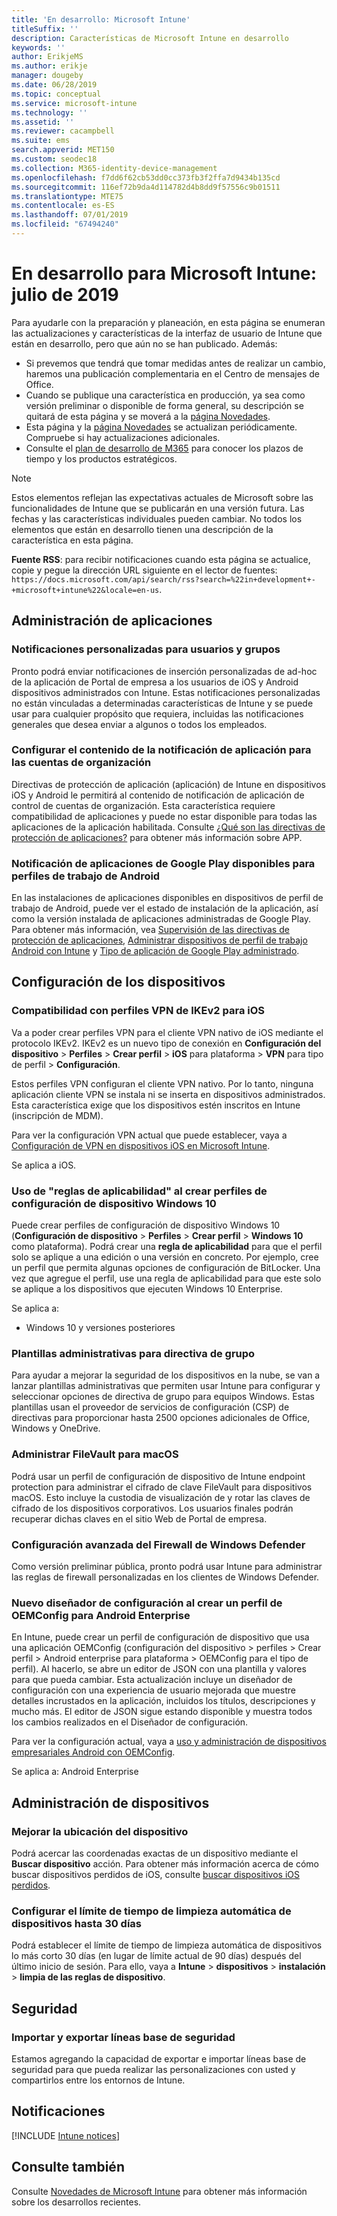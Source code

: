 ```yaml
---
title: 'En desarrollo: Microsoft Intune'
titleSuffix: ''
description: Características de Microsoft Intune en desarrollo
keywords: ''
author: ErikjeMS
ms.author: erikje
manager: dougeby
ms.date: 06/28/2019
ms.topic: conceptual
ms.service: microsoft-intune
ms.technology: ''
ms.assetid: ''
ms.reviewer: cacampbell
ms.suite: ems
search.appverid: MET150
ms.custom: seodec18
ms.collection: M365-identity-device-management
ms.openlocfilehash: f7dd6f62cb53dd0cc373fb3f2ffa7d9434b135cd
ms.sourcegitcommit: 116ef72b9da4d114782d4b8dd9f57556c9b01511
ms.translationtype: MTE75
ms.contentlocale: es-ES
ms.lasthandoff: 07/01/2019
ms.locfileid: "67494240"
---
```

# <a name="in-development-for-microsoft-intune---july-2019"></a>En desarrollo para Microsoft Intune: julio de 2019

Para ayudarle con la preparación y planeación, en esta página se enumeran las actualizaciones y características de la interfaz de usuario de Intune que están en desarrollo, pero que aún no se han publicado. Además:

- Si prevemos que tendrá que tomar medidas antes de realizar un cambio, haremos una publicación complementaria en el Centro de mensajes de Office.
- Cuando se publique una característica en producción, ya sea como versión preliminar o disponible de forma general, su descripción se quitará de esta página y se moverá a la [página Novedades](whats-new.md).
- Esta página y la [página Novedades](whats-new.md) se actualizan periódicamente. Compruebe si hay actualizaciones adicionales.
- Consulte el [plan de desarrollo de M365](https://www.microsoft.com/microsoft-365/roadmap?rtc=2&filters=EMS) para conocer los plazos de tiempo y los productos estratégicos.

> [!Note]
> Estos elementos reflejan las expectativas actuales de Microsoft sobre las funcionalidades de Intune que se publicarán en una versión futura. Las fechas y las características individuales pueden cambiar. No todos los elementos que están en desarrollo tienen una descripción de la característica en esta página.

**Fuente RSS**: para recibir notificaciones cuando esta página se actualice, copie y pegue la dirección URL siguiente en el lector de fuentes: `https://docs.microsoft.com/api/search/rss?search=%22in+development+-+microsoft+intune%22&locale=en-us`.

<!--
## What's coming to Intune in the Azure portal 
## What's coming to Intune apps
## Notices
-->

<!-- Common categories:  
#### App management
#### Device configuration
#### Device enrollment
#### Device management
#### Intune apps
#### Monitor and troubleshoot
#### Role-based access control
#### Security

-->
 
<!-- ***********************************************-->
## <a name="app-management"></a>Administración de aplicaciones


### <a name="customized-notifications-for-users-and-groups-------16766574-----"></a>Notificaciones personalizadas para usuarios y grupos    <!-- 16766574   -->
Pronto podrá enviar notificaciones de inserción personalizadas de ad-hoc de la aplicación de Portal de empresa a los usuarios de iOS y Android dispositivos administrados con Intune. Estas notificaciones personalizadas no están vinculadas a determinadas características de Intune y se puede usar para cualquier propósito que requiera, incluidas las notificaciones generales que desea enviar a algunos o todos los empleados.  

### <a name="configure-app-notification-content-for-organization-accounts----2576686---"></a>Configurar el contenido de la notificación de aplicación para las cuentas de organización <!-- 2576686 -->
Directivas de protección de aplicación (aplicación) de Intune en dispositivos iOS y Android le permitirá al contenido de notificación de aplicación de control de cuentas de organización. Esta característica requiere compatibilidad de aplicaciones y puede no estar disponible para todas las aplicaciones de la aplicación habilitada. Consulte [¿Qué son las directivas de protección de aplicaciones?](app-protection-policy.md) para obtener más información sobre APP.

### <a name="available-google-play-app-reporting-for-android-work-profiles----3041956----"></a>Notificación de aplicaciones de Google Play disponibles para perfiles de trabajo de Android <!-- 3041956  -->
En las instalaciones de aplicaciones disponibles en dispositivos de perfil de trabajo de Android, puede ver el estado de instalación de la aplicación, así como la versión instalada de aplicaciones administradas de Google Play. Para obtener más información, vea [Supervisión de las directivas de protección de aplicaciones](app-protection-policies-monitor.md), [Administrar dispositivos de perfil de trabajo Android con Intune](android-enterprise-overview.md) y [Tipo de aplicación de Google Play administrado](apps-add-android-for-work.md#managed-google-play-app-type).

<!-- ***********************************************-->
## <a name="device-configuration"></a>Configuración de los dispositivos


### <a name="support-for-ikev2-vpn-profiles-for-ios----1943438---"></a>Compatibilidad con perfiles VPN de IKEv2 para iOS <!-- 1943438 -->
Va a poder crear perfiles VPN para el cliente VPN nativo de iOS mediante el protocolo IKEv2. IKEv2 es un nuevo tipo de conexión en **Configuración del dispositivo** > **Perfiles** > **Crear perfil** > **iOS** para plataforma > **VPN** para tipo de perfil > **Configuración**.

Estos perfiles VPN configuran el cliente VPN nativo. Por lo tanto, ninguna aplicación cliente VPN se instala ni se inserta en dispositivos administrados. Esta característica exige que los dispositivos estén inscritos en Intune (inscripción de MDM).

Para ver la configuración VPN actual que puede establecer, vaya a [Configuración de VPN en dispositivos iOS en Microsoft Intune](vpn-settings-ios.md).

Se aplica a iOS.

### <a name="use-applicability-rules-when-creating-windows-10-device-configuration-profiles----2549910---"></a>Uso de "reglas de aplicabilidad" al crear perfiles de configuración de dispositivo Windows 10 <!-- 2549910 -->
Puede crear perfiles de configuración de dispositivo Windows 10 (**Configuración de dispositivo** > **Perfiles** > **Crear perfil** > **Windows 10** como plataforma). Podrá crear una **regla de aplicabilidad** para que el perfil solo se aplique a una edición o una versión en concreto. Por ejemplo, cree un perfil que permita algunas opciones de configuración de BitLocker. Una vez que agregue el perfil, use una regla de aplicabilidad para que este solo se aplique a los dispositivos que ejecuten Windows 10 Enterprise.

Se aplica a: 
- Windows 10 y versiones posteriores

### <a name="administrative-templates-for-group-policy---------3510695---"></a>Plantillas administrativas para directiva de grupo     <!--  3510695 -->
Para ayudar a mejorar la seguridad de los dispositivos en la nube, se van a lanzar plantillas administrativas que permiten usar Intune para configurar y seleccionar opciones de directiva de grupo para equipos Windows.  Estas plantillas usan el proveedor de servicios de configuración (CSP) de directivas para proporcionar hasta 2500 opciones adicionales de Office, Windows y OneDrive.

### <a name="manage-filevault-for-macos-------3858502--1210104-----"></a>Administrar FileVault para macOS   <!--  3858502 + 1210104   -->
Podrá usar un perfil de configuración de dispositivo de Intune endpoint protection para administrar el cifrado de clave FileVault para dispositivos macOS. Esto incluye la custodia de visualización de y rotar las claves de cifrado de los dispositivos corporativos. Los usuarios finales podrán recuperar dichas claves en el sitio Web de Portal de empresa.

### <a name="advanced-settings-for-windows-defender-firewall-------1311949-------"></a>Configuración avanzada del Firewall de Windows Defender   <!--  1311949     -->
Como versión preliminar pública, pronto podrá usar Intune para administrar las reglas de firewall personalizadas en los clientes de Windows Defender.  

### <a name="new-configuration-designer-when-creating-an-oemconfig-profile-for-android-enterprise----3712769----"></a>Nuevo diseñador de configuración al crear un perfil de OEMConfig para Android Enterprise <!-- 3712769  -->
En Intune, puede crear un perfil de configuración de dispositivo que usa una aplicación OEMConfig (configuración del dispositivo > perfiles > Crear perfil > Android enterprise para plataforma > OEMConfig para el tipo de perfil). Al hacerlo, se abre un editor de JSON con una plantilla y valores para que pueda cambiar. Esta actualización incluye un diseñador de configuración con una experiencia de usuario mejorada que muestre detalles incrustados en la aplicación, incluidos los títulos, descripciones y mucho más. El editor de JSON sigue estando disponible y muestra todos los cambios realizados en el Diseñador de configuración.

Para ver la configuración actual, vaya a [uso y administración de dispositivos empresariales Android con OEMConfig](android-oem-configuration-overview.md).

Se aplica a: Android Enterprise


<!-- ***********************************************-->
## <a name="device-management"></a>Administración de dispositivos

### <a name="improve-device-location---3855417---"></a>Mejorar la ubicación del dispositivo<!-- 3855417 -->
Podrá acercar las coordenadas exactas de un dispositivo mediante el **Buscar dispositivo** acción. Para obtener más información acerca de cómo buscar dispositivos perdidos de iOS, consulte [buscar dispositivos iOS perdidos](device-locate.md).

### <a name="configure-automatic-device-clean-up-time-limit-down-to-30-days---4231059----"></a>Configurar el límite de tiempo de limpieza automática de dispositivos hasta 30 días <!--4231059  -->
Podrá establecer el límite de tiempo de limpieza automática de dispositivos lo más corto 30 días (en lugar de límite actual de 90 días) después del último inicio de sesión. Para ello, vaya a **Intune** > **dispositivos** > **instalación** > **limpia de las reglas de dispositivo**.


<!-- ***********************************************-->
## <a name="security"></a>Seguridad

### <a name="import-and-export-security-baselines------3408610------------"></a>Importar y exportar líneas base de seguridad    <!--3408610          -->  
Estamos agregando la capacidad de exportar e importar líneas base de seguridad para que pueda realizar las personalizaciones con usted y compartirlos entre los entornos de Intune.



<!-- ***********************************************-->
## <a name="notices"></a>Notificaciones

[!INCLUDE [Intune notices](./includes/intune-notices.md)]

## <a name="see-also"></a>Consulte también
Consulte [Novedades de Microsoft Intune](whats-new.md) para obtener más información sobre los desarrollos recientes.


